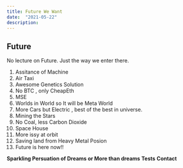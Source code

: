 ```yaml
---
title: Future We Want
date:  "2021-05-22"
description: 
---
```


## Future

No lecture on Future. Just the way we enter there.

1.  Assitance of Machine
2.  Air Taxi
3.  Awesome Genetics Solution
4.  No BTC , only CheapEth
5.  MSE
6.  Worlds in World so It will be Meta World
8.  More Cars but Electric , best of the best in universe.
9.  Mining the Stars
10. No Coal, less Carbon Dioxide
11. Space House 
12. More issy at orbit
13. Saving land from Heavy Metal Posion
14. Future is here now!!  




**Sparkling Persuation of Dreams or More than dreams**
**Tests**
**Contact**
